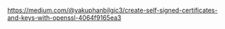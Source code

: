 https://medium.com/@yakuphanbilgic3/create-self-signed-certificates-and-keys-with-openssl-4064f9165ea3
